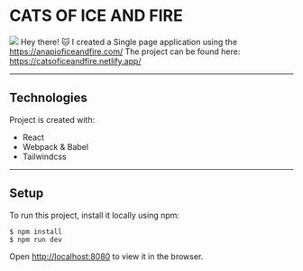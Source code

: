 # CATS OF ICE AND FIRE
![](https://1.bp.blogspot.com/-fqpGK9mPQOM/YHtS3ETt1eI/AAAAAAAAPS8/F5RW-dcke3wNkt6ogb2vy3l7fuaSc-8AACLcBGAsYHQ/s16000/Funny%2BCat%2BMEME%2BGIF%2B%25E2%2580%25A2%2BAmazing%2B%2527Minette%2527%2Bcat%2Bvibing%2Bto%2B%2527Levan%2BPolkka%2527%2Bsong%2Bplayed%2Bby%2BBilal%2BG%25C3%25B6regen.%2B2%2BInternet%2Blegends.gif)
Hey there! :cat:
I created a Single page application using the https://anapioficeandfire.com/
The project can be found here: https://catsoficeandfire.netlify.app/ 

---
## Technologies
Project is created with:
* React
* Webpack & Babel
* Tailwindcss

---
## Setup
To run this project, install it locally using npm:

```
$ npm install
$ npm run dev
```
Open [http://localhost:8080](http://localhost:8080) to view it in the browser.


